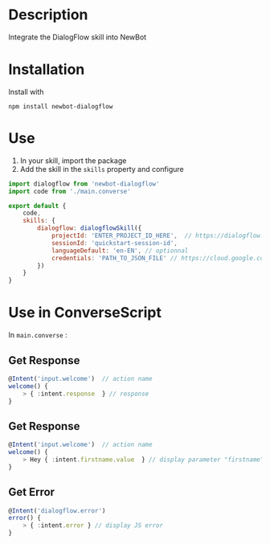 # Description

Integrate the DialogFlow skill into NewBot

# Installation

Install with

`npm install newbot-dialogflow`

# Use

1. In your skill, import the package
2. Add the skill in the `skills` property and configure

```js
import dialogflow from 'newbot-dialogflow'
import code from './main.converse'

export default {
    code,
    skills: {
        dialogflow: dialogflowSkill({
            projectId: 'ENTER_PROJECT_ID_HERE',  // https://dialogflow.com/docs/agents#settings,
            sessionId: 'quickstart-session-id',
            languageDefault: 'en-EN', // optionnal
            credentials: 'PATH_TO_JSON_FILE' // https://cloud.google.com/docs/authentication/production
        })
    }
} 
```

# Use in ConverseScript

In `main.converse` : 

## Get Response

```ts
@Intent('input.welcome')  // action name
welcome() {
    > { :intent.response  } // response
} 
```

## Get Response

```ts
@Intent('input.welcome')  // action name
welcome() {
    > Hey { :intent.firstname.value  } // display parameter "firstname"
} 
```

## Get Error

```ts
@Intent('dialogflow.error')
error() {
    > { :intent.error } // display JS error
}
```